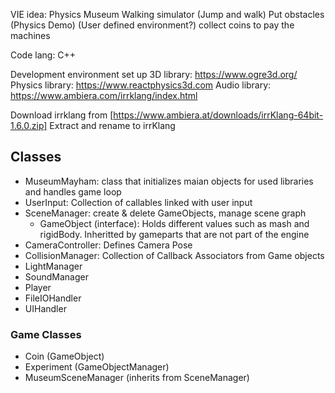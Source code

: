VIE idea:
	Physics Museum
	Walking simulator (Jump and walk)
	Put obstacles (Physics Demo)
	(User defined environment?)
	collect coins to pay the machines 

Code lang: 
	C++

Development environment set up
	3D library: https://www.ogre3d.org/ 
	Physics library: https://www.reactphysics3d.com
	Audio library: https://www.ambiera.com/irrklang/index.html

Download irrklang from [https://www.ambiera.at/downloads/irrKlang-64bit-1.6.0.zip]
Extract and rename to irrKlang

## Classes
- MuseumMayham: class that initializes maian objects for used libraries and handles game loop
- UserInput: Collection of callables linked with user input
- SceneManager: create & delete GameObjects, manage scene graph
    - GameObject (interface): Holds different values such as mash and rigidBody. Inheritted by gameparts that are not part of the engine
- CameraController: Defines Camera Pose
- CollisionManager: Collection of Callback Associators from Game objects
- LightManager
- SoundManager
- Player
- FileIOHandler
- UIHandler

### Game Classes
- Coin (GameObject)
- Experiment (GameObjectManager)
- MuseumSceneManager (inherits from SceneManager)